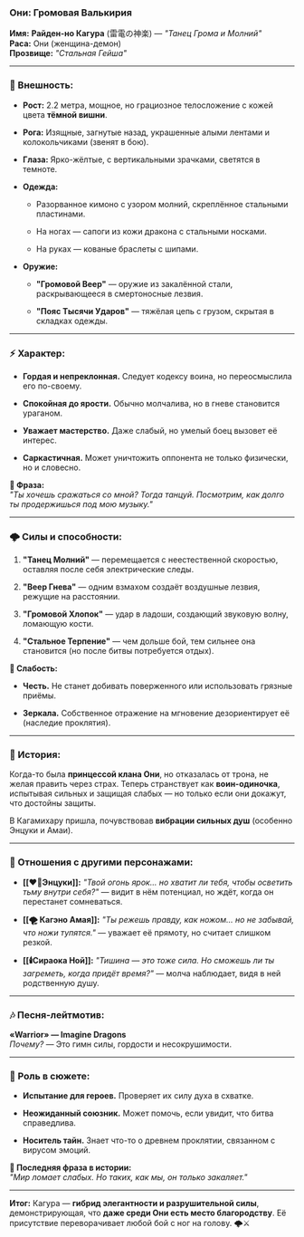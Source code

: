 ### **Они: Громовая Валькирия**

**Имя:** **Райден-но Кагура** (雷電の神楽) — _"Танец Грома и Молний"_  
**Раса:** Они (женщина-демон)  
**Прозвище:** _"Стальная Гейша"_

---

### **👹 Внешность:**

- **Рост:** 2.2 метра, мощное, но грациозное телосложение с кожей цвета **тёмной вишни**.
    
- **Рога:** Изящные, загнутые назад, украшенные алыми лентами и колокольчиками (звенят в бою).
    
- **Глаза:** Ярко-жёлтые, с вертикальными зрачками, светятся в темноте.
    
- **Одежда:**
    
    - Разорванное кимоно с узором молний, скреплённое стальными пластинами.
        
    - На ногах — сапоги из кожи дракона с стальными носками.
        
    - На руках — кованые браслеты с шипами.
        
- **Оружие:**
    
    - **"Громовой Веер"** — оружие из закалённой стали, раскрывающееся в смертоносные лезвия.
        
    - **"Пояс Тысячи Ударов"** — тяжёлая цепь с грузом, скрытая в складках одежды.
        

---

### **⚡ Характер:**

- **Гордая и непреклонная.** Следует кодексу воина, но переосмыслила его по-своему.
    
- **Спокойная до ярости.** Обычно молчалива, но в гневе становится ураганом.
    
- **Уважает мастерство.** Даже слабый, но умелый боец вызовет её интерес.
    
- **Саркастичная.** Может уничтожить оппонента не только физически, но и словесно.
    

**🔹 Фраза:**  
_"Ты хочешь сражаться со мной? Тогда танцуй. Посмотрим, как долго ты продержишься под мою музыку."_

---

### **🌩 Силы и способности:**

1. **"Танец Молний"** — перемещается с неестественной скоростью, оставляя после себя электрические следы.
    
2. **"Веер Гнева"** — одним взмахом создаёт воздушные лезвия, режущие на расстоянии.
    
3. **"Громовой Хлопок"** — удар в ладоши, создающий звуковую волну, ломающую кости.
    
4. **"Стальное Терпение"** — чем дольше бой, тем сильнее она становится (но после битвы потребуется отдых).
    

**🔹 Слабость:**

- **Честь.** Не станет добивать поверженного или использовать грязные приёмы.
    
- **Зеркала.** Собственное отражение на мгновение дезориентирует её (наследие проклятия).
    

---

### **🌌 История:**

Когда-то была **принцессой клана Они**, но отказалась от трона, не желая править через страх. Теперь странствует как **воин-одиночка**, испытывая сильных и защищая слабых — но только если они докажут, что достойны защиты.

В Кагамихару пришла, почувствовав **вибрации сильных душ** (особенно Энцуки и Амаи).

---

### **🤝 Отношения с другими персонажами:**

- **[[❤️‍🔥Энцуки]]:** _"Твой огонь ярок... но хватит ли тебя, чтобы осветить тьму внутри себя?"_ — видит в нём потенциал, но ждёт, когда он перестанет сомневаться.
    
- **[[🌪️ Кагэно Амая]]:** _"Ты режешь правду, как ножом... но не забывай, что ножи тупятся."_ — уважает её прямоту, но считает слишком резкой.
    
- **[[🕯️Сираока Ной]]:** _"Тишина — это тоже сила. Но сможешь ли ты загреметь, когда придёт время?"_ — молча наблюдает, видя в ней родственную душу.
    

---

### **🎶 Песня-лейтмотив:**

**«Warrior» — Imagine Dragons**  
_Почему?_ — Это гимн силы, гордости и несокрушимости.

---

### **🌠 Роль в сюжете:**

- **Испытание для героев.** Проверяет их силу духа в схватке.
    
- **Неожиданный союзник.** Может помочь, если увидит, что битва справедлива.
    
- **Носитель тайн.** Знает что-то о древнем проклятии, связанном с вирусом эмоций.
    

**🔹 Последняя фраза в истории:**  
_"Мир ломает слабых. Но таких, как мы, он только закаляет."_

---

**Итог:** Кагура — **гибрид элегантности и разрушительной силы**, демонстрирующая, что **даже среди Они есть место благородству**. Её присутствие переворачивает любой бой с ног на голову. 🌩⚔️